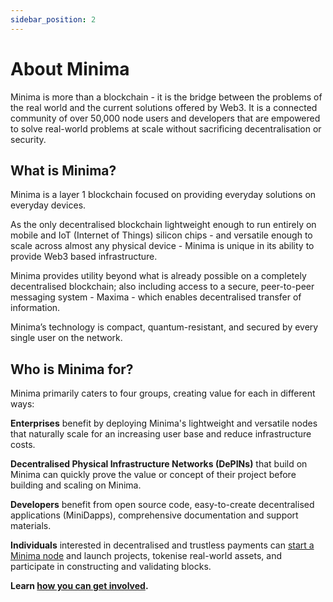 ```yaml
---
sidebar_position: 2
---
```


# About Minima

Minima is more than a blockchain - it is the bridge between the problems of the real world and the current solutions offered by Web3. It is a connected community of over 50,000 node users and developers that are empowered to solve real-world problems at scale without sacrificing decentralisation or security. 

## What is Minima?

Minima is a layer 1 blockchain focused on providing everyday solutions on everyday devices.

As the only decentralised blockchain lightweight enough to run entirely on mobile and IoT (Internet of Things) silicon chips - and versatile enough to scale across almost any physical device - Minima is unique in its ability to provide Web3 based infrastructure. 

Minima provides utility beyond what is already possible on a completely decentralised blockchain; also including access to a secure, peer-to-peer messaging system - Maxima - which enables decentralised transfer of information.

Minima’s technology is compact, quantum-resistant, and secured by every single user on the network.

## Who is Minima for?

Minima primarily caters to four groups, creating value for each in different ways:

**Enterprises** benefit by deploying Minima's lightweight and versatile nodes that naturally scale for an increasing user base and reduce infrastructure costs.

**Decentralised Physical Infrastructure Networks (DePINs)** that build on Minima can quickly prove the value or concept of their project before building and scaling on Minima.

**Developers** benefit from open source code, easy-to-create decentralised applications (MiniDapps), comprehensive documentation and support materials.

**Individuals** interested in decentralised and trustless payments can [start a Minima node](/docs/runanode/quickstart) and launch projects, tokenise real-world assets, and participate in constructing and validating blocks.

**Learn [how you can get involved](/docs/about/getinvolved).**